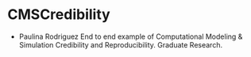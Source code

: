# CMSCredibility
- Paulina Rodriguez
End to end example of Computational Modeling &amp; Simulation Credibility and Reproducibility. Graduate Research.
